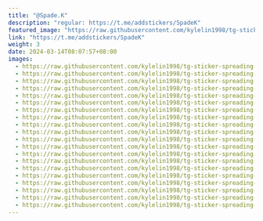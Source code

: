 ```yaml
---
title: "@Spade.K"
description: "regular: https://t.me/addstickers/SpadeK"
featured_image: "https://raw.githubusercontent.com/kylelin1998/tg-sticker-spreading-worldwide-images/main/img/74566a8d-f1c5-47c9-b0e5-679736c74749.jpg"
link: "https://t.me/addstickers/SpadeK"
weight: 3
date: 2024-03-14T08:07:57+08:00
images:
  - https://raw.githubusercontent.com/kylelin1998/tg-sticker-spreading-worldwide-images/main/img/74566a8d-f1c5-47c9-b0e5-679736c74749.jpg
  - https://raw.githubusercontent.com/kylelin1998/tg-sticker-spreading-worldwide-images/main/img/34667bd6-9ea2-4d76-b1c5-e78ce0597425.jpg
  - https://raw.githubusercontent.com/kylelin1998/tg-sticker-spreading-worldwide-images/main/img/04fa17f8-0948-470a-bbbe-6a22f2b5e1f7.jpg
  - https://raw.githubusercontent.com/kylelin1998/tg-sticker-spreading-worldwide-images/main/img/7c0f2e09-9224-47e2-b0f8-58a0d688e005.jpg
  - https://raw.githubusercontent.com/kylelin1998/tg-sticker-spreading-worldwide-images/main/img/0fa9b0a8-cae8-4050-be37-b0806f6dce5c.jpg
  - https://raw.githubusercontent.com/kylelin1998/tg-sticker-spreading-worldwide-images/main/img/7c860a90-b6d6-43e2-81c9-d2a2eb922ccc.jpg
  - https://raw.githubusercontent.com/kylelin1998/tg-sticker-spreading-worldwide-images/main/img/36a40782-f167-494e-a8c2-f01b3fc1d930.jpg
  - https://raw.githubusercontent.com/kylelin1998/tg-sticker-spreading-worldwide-images/main/img/528ac54a-2018-4693-86e7-adcc6c61505d.jpg
  - https://raw.githubusercontent.com/kylelin1998/tg-sticker-spreading-worldwide-images/main/img/a7756187-4871-44d2-b334-4b3e93f4484d.jpg
  - https://raw.githubusercontent.com/kylelin1998/tg-sticker-spreading-worldwide-images/main/img/a97267dd-55eb-4c52-a687-81a96a798cdd.jpg
  - https://raw.githubusercontent.com/kylelin1998/tg-sticker-spreading-worldwide-images/main/img/d72dab06-1410-4335-9d17-21a1abe8b804.jpg
  - https://raw.githubusercontent.com/kylelin1998/tg-sticker-spreading-worldwide-images/main/img/b4761dcb-27a5-4591-9c06-ec09684eeb0b.jpg
  - https://raw.githubusercontent.com/kylelin1998/tg-sticker-spreading-worldwide-images/main/img/1693cc5a-8faa-45a6-a34b-cd0dfee84ce0.jpg
  - https://raw.githubusercontent.com/kylelin1998/tg-sticker-spreading-worldwide-images/main/img/199ba4d3-8a0b-42c8-957a-6d7b7ba5f8c4.jpg
  - https://raw.githubusercontent.com/kylelin1998/tg-sticker-spreading-worldwide-images/main/img/62c2646b-7576-4b63-9e0f-f403768cd4c0.jpg
  - https://raw.githubusercontent.com/kylelin1998/tg-sticker-spreading-worldwide-images/main/img/6f6ce888-a2cf-4ef8-b0d1-0c7e01a59748.jpg
  - https://raw.githubusercontent.com/kylelin1998/tg-sticker-spreading-worldwide-images/main/img/9983dfda-3ec2-4961-83e4-e4acef5d50e7.jpg
  - https://raw.githubusercontent.com/kylelin1998/tg-sticker-spreading-worldwide-images/main/img/72573237-1ad9-4104-ae55-d035fb94de60.jpg
  - https://raw.githubusercontent.com/kylelin1998/tg-sticker-spreading-worldwide-images/main/img/57392a6e-218a-4007-95b4-3ef8dc5ac7f9.jpg
  - https://raw.githubusercontent.com/kylelin1998/tg-sticker-spreading-worldwide-images/main/img/de8146fd-bcd4-4594-867c-6e1a8da8ddf1.jpg
---
```

